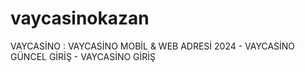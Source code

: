 # vaycasinokazan
VAYCASİNO : VAYCASİNO MOBİL &amp; WEB ADRESİ 2024 - VAYCASİNO GÜNCEL GİRİŞ - VAYCASİNO GİRİŞ
